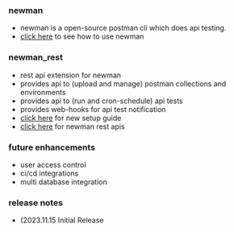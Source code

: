 ### newman
 - newman is a open-source postman cli which does api testing. 
 - [click here](samples/newman/readme.md) to see how to use newman 

### newman_rest
 - rest api extension for newman
 - provides api to (upload and manage) postman collections and environments
 - provides api to (run and cron-schedule) api tests
 - provides web-hooks for api test notification
 - [click here](docs/setup.md) for new setup guide
 - [click here](docs/apis.md) for newman rest apis 

### future enhancements 
  - user access control
  - ci/cd integrations
  - multi database integration 
  
### release notes 
  - (2023.11.15 Initial Release  

